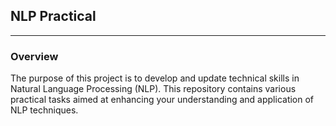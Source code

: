 ## NLP Practical


---
### Overview
The purpose of this project is to develop and update technical skills in Natural Language Processing (NLP).
This repository contains various practical tasks aimed at enhancing your understanding and application of NLP techniques.

